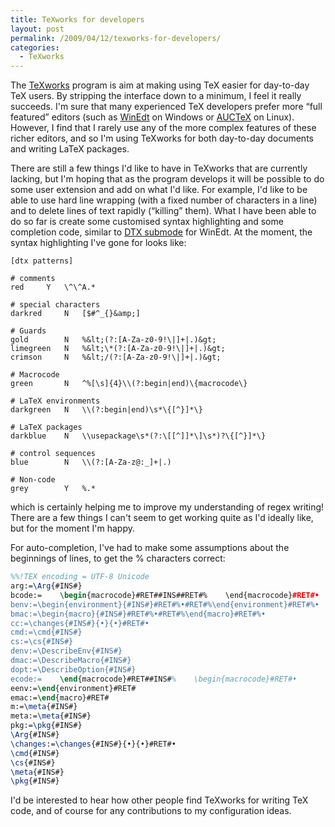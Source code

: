 ```yaml
---
title: TeXworks for developers
layout: post
permalink: /2009/04/12/texworks-for-developers/
categories:
  - TeXworks
---
```

The [TeXworks](http://www.texworks.org) program is aim at making using TeX easier for day-to-day TeX users. By stripping the interface down to a minimum, I feel it really succeeds. I'm sure that many experienced TeX developers prefer more “full featured” editors (such as [WinEdt](http://www.winedt.com) on Windows or [AUCTeX](http://www.gnu.org/software/auctex/) on Linux). However, I find that I rarely use any of the more complex features of these richer editors, and so I'm using TeXworks for both day-to-day documents and writing LaTeX packages.

There are still a few things I'd like to have in TeXworks that are currently lacking, but I'm hoping that as the program develops it will be possible to do some user extension and add on what I'd like.  For example, I'd like to be able to use hard line wrapping (with a fixed number of characters in a line) and to delete lines of text rapidly (“killing” them). What I have been able to do so far is create some customised syntax highlighting and some completion code, similar to [DTX submode](http://www.winedt.org/Config/modes/DTX.php) for WinEdt. At the moment, the syntax highlighting I've gone for looks like:

```
[dtx patterns]

# comments
red		Y	\^\^A.*

# special characters
darkred		N	[$#^_{}&amp;]

# Guards
gold		N	%&lt;(?:[A-Za-z0-9!\|]+|.)&gt;
limegreen	N	%&lt;\*(?:[A-Za-z0-9!\|]+|.)&gt;
crimson		N	%&lt;/(?:[A-Za-z0-9!\|]+|.)&gt;

# Macrocode
green		N	^%[\s]{4}\\(?:begin|end)\{macrocode\}

# LaTeX environments
darkgreen	N	\\(?:begin|end)\s*\{[^}]*\}

# LaTeX packages
darkblue	N	\\usepackage\s*(?:\[[^]]*\]\s*)?\{[^}]*\}

# control sequences
blue		N	\\(?:[A-Za-z@:_]+|.)

# Non-code
grey		Y	%.*
```

which is certainly helping me to improve my understanding of regex writing! There are a few things I can't seem to get working quite as I'd ideally like, but for the moment I'm happy.

For auto-completion, I've had to make some assumptions about the beginnings of lines, to get the % characters correct:

```latex
%%!TEX encoding = UTF-8 Unicode
arg:=\Arg{#INS#}
bcode:=    \begin{macrocode}#RET##INS##RET#%    \end{macrocode}#RET#•
benv:=\begin{environment}{#INS#}#RET#%•#RET#%\end{environment}#RET#%•
bmac:=\begin{macro}{#INS#}#RET#%•#RET#%\end{macro}#RET#%•
cc:=\changes{#INS#}{•}{•}#RET#•
cmd:=\cmd{#INS#}
cs:=\cs{#INS#}
denv:=\DescribeEnv{#INS#}
dmac:=\DescribeMacro{#INS#}
dopt:=\DescribeOption{#INS#}
ecode:=    \end{macrocode}#RET##INS#%    \begin{macrocode}#RET#•
eenv:=\end{environment}#RET#
emac:=\end{macro}#RET#
m:=\meta{#INS#}
meta:=\meta{#INS#}
pkg:=\pkg{#INS#}
\Arg{#INS#}
\changes:=\changes{#INS#}{•}{•}#RET#•
\cmd{#INS#}
\cs{#INS#}
\meta{#INS#}
\pkg{#INS#}
```

I'd be interested to hear how other people find TeXworks for writing TeX code, and of course for any contributions to my configuration ideas.
